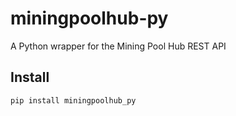 # miningpoolhub-py
A Python wrapper for the Mining Pool Hub REST API

## Install
`pip install miningpoolhub_py`